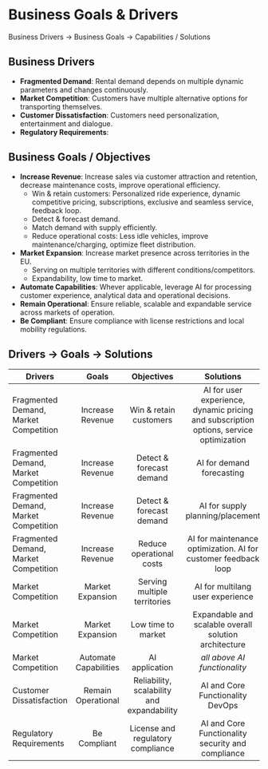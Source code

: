 # Business Goals & Drivers

Business Drivers → Business Goals → Capabilities / Solutions

## Business Drivers
- **Fragmented Demand**: Rental demand depends on multiple dynamic parameters and changes continuously.
- **Market Competition**: Customers have multiple alternative options for transporting themselves.
- **Customer Dissatisfaction**: Customers need personalization, entertainment and dialogue.
- **Regulatory Requirements**:  


## Business Goals / Objectives
- **Increase Revenue**: Increase sales via customer attraction and retention, decrease maintenance costs, improve operational efficiency.
  - Win & retain customers: Personalized ride experience, dynamic competitive pricing, subscriptions, exclusive and seamless service, feedback loop.
  - Detect & forecast demand.
  - Match demand with supply efficiently.
  - Reduce operational costs: Less idle vehicles, improve maintenance/charging, optimize fleet distribution.
- **Market Expansion**: Increase market presence across territories in the EU.
  -  Serving on multiple territories with different conditions/competitors.
  -  Expandability, low time to market.
- **Automate Capabilities**: Whever applicable, leverage AI for processing customer experience, analytical data and operational decisions. 
- **Remain Operational**: Ensure reliable, scalable and expandable service across markets of operation.
- **Be Compliant**: Ensure compliance with license restrictions and local mobility regulations.


## Drivers -> Goals -> Solutions

| Drivers  | Goals | Objectives | Solutions |
| ------------- |:-------------:|:-------------:|:-------------:|
| Fragmented Demand, Market Competition | Increase Revenue | Win & retain customers | AI for user experience, dynamic pricing and subscription options, service optimization |
| Fragmented Demand, Market Competition  | Increase Revenue | Detect & forecast demand | AI for demand forecasting |
| Fragmented Demand, Market Competition  | Increase Revenue | Detect & forecast demand | AI for supply planning/placement |
| Fragmented Demand, Market Competition  | Increase Revenue | Reduce operational costs | AI for maintenance optimization. AI for customer feedback loop |
| Market Competition | Market Expansion | Serving multiple territories | AI for multilang user experience |
| Market Competition | Market Expansion | Low time to market | Expandable and scalable overall solution architecture |
| Market Competition | Automate Capabilities| AI application | _all above AI functionality_ |
| Customer Dissatisfaction | Remain Operational | Reliability, scalability and expandability | AI and Core Functionality DevOps |
| Regulatory Requirements | Be Compliant | License and regulatory compliance | AI and Core Functionality security and compliance |
